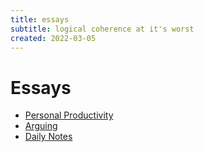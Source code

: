```yaml
---
title: essays
subtitle: logical coherence at it's worst
created: 2022-03-05
---
```


# Essays

- [Personal Productivity](personal_productivity.html)
- [Arguing](arguing.html)
- [Daily Notes](daily_notes.html)
